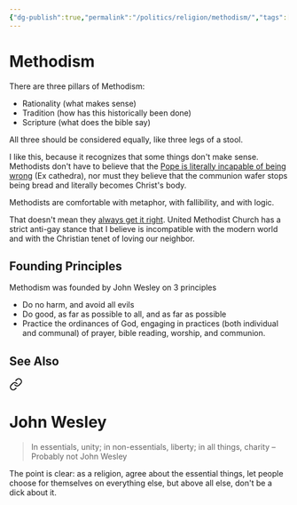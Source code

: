 ```yaml
---
{"dg-publish":true,"permalink":"/politics/religion/methodism/","tags":["religion"],"noteIcon":1}
---
```



# Methodism

There are three pillars of Methodism:

* Rationality (what makes sense)
* Tradition (how has this historically been done)
* Scripture (what does the bible say)

All three should be considered equally, like three legs of a stool.

I like this, because it recognizes that some things don't make sense. Methodists don't have to believe that the [Pope is literally incapable of being wrong](https://research.reading.ac.uk/research-blog/pope-never-wrong-history-papal-infallibility-catholic-church/) (Ex cathedra), nor must they believe that the communion wafer stops being bread and literally becomes Christ's body. 

Methodists are comfortable with metaphor, with fallibility, and with logic.

That doesn't mean they [always get it right](https://www.hrc.org/resources/stances-of-faiths-on-lgbt-issues-united-methodist-church). United Methodist Church has a strict anti-gay stance that I believe is incompatible with the modern world and with the Christian tenet of loving our neighbor.

## Founding Principles

Methodism was founded by John Wesley on 3 principles
* Do no harm, and avoid all evils
* Do good, as far as possible to all, and as far as possible
* Practice the ordinances of God, engaging in practices (both individual and communal) of prayer, bible reading, worship, and communion.

## See Also


<div class="transclusion internal-embed is-loaded"><a class="markdown-embed-link" href="/reading-and-writing/quotes/#john-wesley" aria-label="Open link"><svg xmlns="http://www.w3.org/2000/svg" width="24" height="24" viewBox="0 0 24 24" fill="none" stroke="currentColor" stroke-width="2" stroke-linecap="round" stroke-linejoin="round" class="svg-icon lucide-link"><path d="M10 13a5 5 0 0 0 7.54.54l3-3a5 5 0 0 0-7.07-7.07l-1.72 1.71"></path><path d="M14 11a5 5 0 0 0-7.54-.54l-3 3a5 5 0 0 0 7.07 7.07l1.71-1.71"></path></svg></a><div class="markdown-embed">



# John Wesley
> In essentials, unity; in non-essentials, liberty; in all things, charity
> – Probably not John Wesley

The point is clear: as a religion, agree about the essential things, let people choose for themselves on everything else, but above all else, don't be a dick about it.

</div></div>

